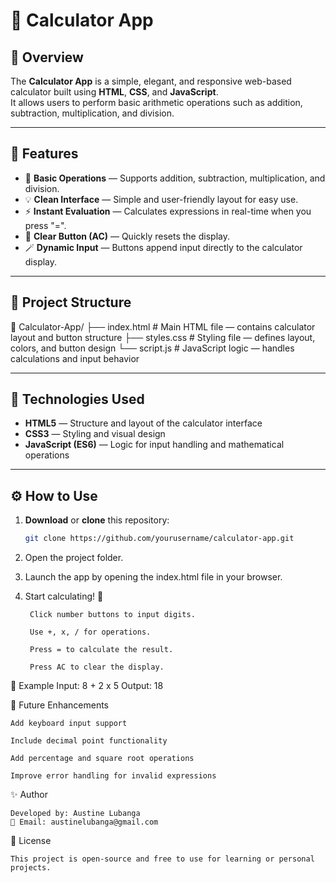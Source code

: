 # 🧮 Calculator App

## 📘 Overview
The **Calculator App** is a simple, elegant, and responsive web-based calculator built using **HTML**, **CSS**, and **JavaScript**.  
It allows users to perform basic arithmetic operations such as addition, subtraction, multiplication, and division.

---

## 🚀 Features
- 🔢 **Basic Operations** — Supports addition, subtraction, multiplication, and division.  
- 💡 **Clean Interface** — Simple and user-friendly layout for easy use.  
- ⚡ **Instant Evaluation** — Calculates expressions in real-time when you press "=".  
- 🧹 **Clear Button (AC)** — Quickly resets the display.  
- 🪄 **Dynamic Input** — Buttons append input directly to the calculator display.

---

## 🧩 Project Structure

📂 Calculator-App/
├── index.html # Main HTML file — contains calculator layout and button structure
├── styles.css # Styling file — defines layout, colors, and button design
└── script.js # JavaScript logic — handles calculations and input behavior


---

## 🧠 Technologies Used
- **HTML5** — Structure and layout of the calculator interface  
- **CSS3** — Styling and visual design  
- **JavaScript (ES6)** — Logic for input handling and mathematical operations  

---

## ⚙️ How to Use
1. **Download** or **clone** this repository:
   ```bash
   git clone https://github.com/yourusername/calculator-app.git

2. Open the project folder.

3. Launch the app by opening the index.html file in your browser.

4. Start calculating! 🧮

        Click number buttons to input digits.

        Use +, x, / for operations.

        Press = to calculate the result.

        Press AC to clear the display.

📱 Example
    Input:  8 + 2 x 5
    Output: 18

🧰 Future Enhancements

    Add keyboard input support

    Include decimal point functionality

    Add percentage and square root operations

    Improve error handling for invalid expressions

✨ Author

    Developed by: Austine Lubanga
    📧 Email: austinelubanga@gmail.com

🏁 License

    This project is open-source and free to use for learning or personal projects.